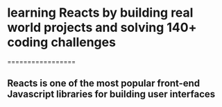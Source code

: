 # learning Reacts by building real world projects and solving 140+ coding challenges

=================

## Reacts is one of the most popular front-end Javascript libraries for building user interfaces